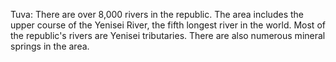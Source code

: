 Tuva: There are over 8,000 rivers in the republic. The area includes the upper course of the Yenisei River, the fifth longest river in the world. Most of the republic's rivers are Yenisei tributaries. There are also numerous mineral springs in the area.
